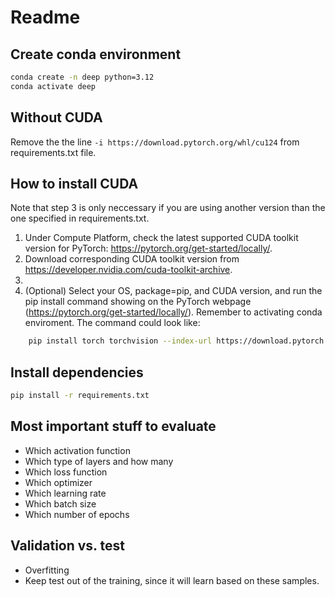# Readme
## Create conda environment
```bash
conda create -n deep python=3.12
conda activate deep
```

## Without CUDA
Remove the the line `-i https://download.pytorch.org/whl/cu124` from requirements.txt file.

## How to install CUDA
Note that step 3 is only neccessary if you are using another version than the one specified in requirements.txt.

1. Under Compute Platform, check the latest supported CUDA toolkit version for PyTorch: https://pytorch.org/get-started/locally/.
2. Download corresponding CUDA toolkit version from https://developer.nvidia.com/cuda-toolkit-archive.
3. 
3. (Optional) Select your OS, package=pip, and CUDA version, and run the pip install command showing on the PyTorch webpage (https://pytorch.org/get-started/locally/). Remember to activating conda enviroment. The command could look like:
```bash
    pip install torch torchvision --index-url https://download.pytorch.org/whl/cu124
```

## Install dependencies
```bash
pip install -r requirements.txt
```

## Most important stuff to evaluate
- Which activation function
- Which type of layers and how many
- Which loss function
- Which optimizer
- Which learning rate
- Which batch size
- Which number of epochs

## Validation vs. test
- Overfitting
- Keep test out of the training, since it will learn based on these samples.